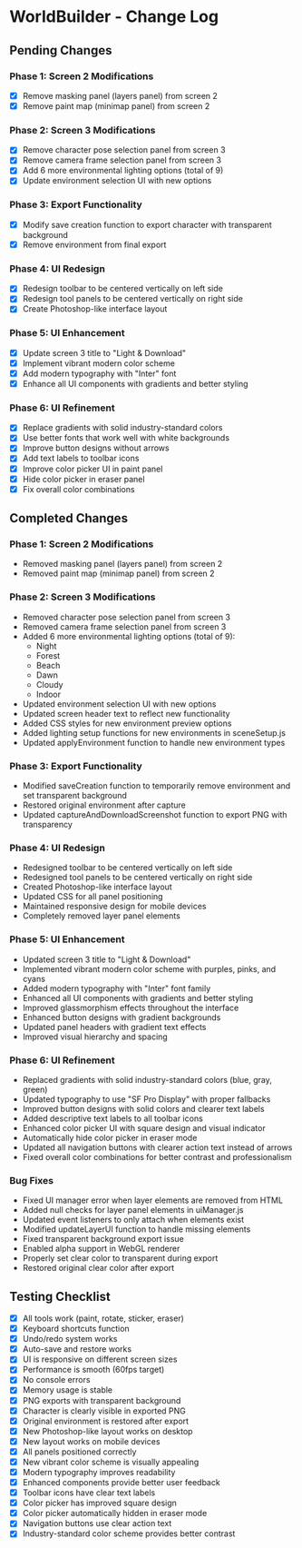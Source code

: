 # WorldBuilder - Change Log

## Pending Changes

### Phase 1: Screen 2 Modifications
- [x] Remove masking panel (layers panel) from screen 2
- [x] Remove paint map (minimap panel) from screen 2

### Phase 2: Screen 3 Modifications
- [x] Remove character pose selection panel from screen 3
- [x] Remove camera frame selection panel from screen 3
- [x] Add 6 more environmental lighting options (total of 9)
- [x] Update environment selection UI with new options

### Phase 3: Export Functionality
- [x] Modify save creation function to export character with transparent background
- [x] Remove environment from final export

### Phase 4: UI Redesign
- [x] Redesign toolbar to be centered vertically on left side
- [x] Redesign tool panels to be centered vertically on right side
- [x] Create Photoshop-like interface layout

### Phase 5: UI Enhancement
- [x] Update screen 3 title to "Light & Download"
- [x] Implement vibrant modern color scheme
- [x] Add modern typography with "Inter" font
- [x] Enhance all UI components with gradients and better styling

### Phase 6: UI Refinement
- [x] Replace gradients with solid industry-standard colors
- [x] Use better fonts that work well with white backgrounds
- [x] Improve button designs without arrows
- [x] Add text labels to toolbar icons
- [x] Improve color picker UI in paint panel
- [x] Hide color picker in eraser panel
- [x] Fix overall color combinations

## Completed Changes

### Phase 1: Screen 2 Modifications
- Removed masking panel (layers panel) from screen 2
- Removed paint map (minimap panel) from screen 2

### Phase 2: Screen 3 Modifications
- Removed character pose selection panel from screen 3
- Removed camera frame selection panel from screen 3
- Added 6 more environmental lighting options (total of 9):
  - Night
  - Forest
  - Beach
  - Dawn
  - Cloudy
  - Indoor
- Updated environment selection UI with new options
- Updated screen header text to reflect new functionality
- Added CSS styles for new environment preview options
- Added lighting setup functions for new environments in sceneSetup.js
- Updated applyEnvironment function to handle new environment types

### Phase 3: Export Functionality
- Modified saveCreation function to temporarily remove environment and set transparent background
- Restored original environment after capture
- Updated captureAndDownloadScreenshot function to export PNG with transparency

### Phase 4: UI Redesign
- Redesigned toolbar to be centered vertically on left side
- Redesigned tool panels to be centered vertically on right side
- Created Photoshop-like interface layout
- Updated CSS for all panel positioning
- Maintained responsive design for mobile devices
- Completely removed layer panel elements

### Phase 5: UI Enhancement
- Updated screen 3 title to "Light & Download"
- Implemented vibrant modern color scheme with purples, pinks, and cyans
- Added modern typography with "Inter" font family
- Enhanced all UI components with gradients and better styling
- Improved glassmorphism effects throughout the interface
- Enhanced button designs with gradient backgrounds
- Updated panel headers with gradient text effects
- Improved visual hierarchy and spacing

### Phase 6: UI Refinement
- Replaced gradients with solid industry-standard colors (blue, gray, green)
- Updated typography to use "SF Pro Display" with proper fallbacks
- Improved button designs with solid colors and clearer text labels
- Added descriptive text labels to all toolbar icons
- Enhanced color picker UI with square design and visual indicator
- Automatically hide color picker in eraser mode
- Updated all navigation buttons with clearer action text instead of arrows
- Fixed overall color combinations for better contrast and professionalism

### Bug Fixes
- Fixed UI manager error when layer elements are removed from HTML
- Added null checks for layer panel elements in uiManager.js
- Updated event listeners to only attach when elements exist
- Modified updateLayerUI function to handle missing elements
- Fixed transparent background export issue
- Enabled alpha support in WebGL renderer
- Properly set clear color to transparent during export
- Restored original clear color after export

## Testing Checklist
- [x] All tools work (paint, rotate, sticker, eraser)
- [x] Keyboard shortcuts function
- [x] Undo/redo system works
- [x] Auto-save and restore works
- [x] UI is responsive on different screen sizes
- [x] Performance is smooth (60fps target)
- [x] No console errors
- [x] Memory usage is stable
- [x] PNG exports with transparent background
- [x] Character is clearly visible in exported PNG
- [x] Original environment is restored after export
- [x] New Photoshop-like layout works on desktop
- [x] New layout works on mobile devices
- [x] All panels positioned correctly
- [x] New vibrant color scheme is visually appealing
- [x] Modern typography improves readability
- [x] Enhanced components provide better user feedback
- [x] Toolbar icons have clear text labels
- [x] Color picker has improved square design
- [x] Color picker automatically hidden in eraser mode
- [x] Navigation buttons use clear action text
- [x] Industry-standard color scheme provides better contrast